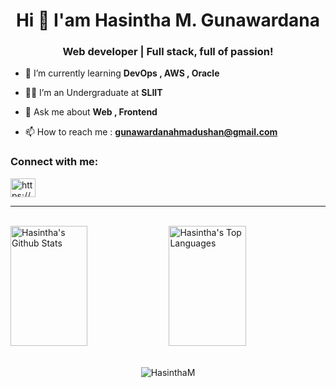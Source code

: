 
<h1 align="center">Hi 👋 I'am Hasintha M. Gunawardana</h1>
<h3 align="center">Web developer | Full stack, full of passion!</h3>


 - 🌱 I’m currently learning **DevOps , AWS , Oracle**
   
 - 🧑‍🎓 I’m an Undergraduate at **SLIIT**
   
 -  💬 Ask me about **Web , Frontend**
   
 -  📫 How to reach me :  **gunawardanahmadushan@gmail.com**


<h3 align="left">Connect with me:</h3>
<p align="left">
<a href="https://www.linkedin.com/in/hasintha-madushan/" target="blank"><img align="center" src="https://raw.githubusercontent.com/rahuldkjain/github-profile-readme-generator/master/src/images/icons/Social/linked-in-alt.svg" alt="https://www.linkedin.com/in/hasintha-madushan/" height="30" width="40" /></a>
</p>
   
<hr/>
<br/>

<a> 
    <a href="https://github.com/HasinthaM"><img alt="Hasintha's Github Stats" src="https://denvercoder1-github-readme-stats.vercel.app/api?username=HasinthaM&show_icons=true&count_private=true&theme=react&border_color=7F3FBF&bg_color=0D1117&title_color=F85D7F&icon_color=F8D866" height="192px" width="49.5%"/></a>
  <a href="https://github.com/HasinthaM"><img alt="Hasintha's Top Languages" src="https://denvercoder1-github-readme-stats.vercel.app/api/top-langs/?username=HasinthaM&langs_count=8&layout=compact&theme=react&border_color=7F3FBF&bg_color=0D1117&title_color=F85D7F&icon_color=F8D866" height="192px" width="49.5%"/></a>
  <br/>
</a>

<br/>
<p align="center"> <img src="https://komarev.com/ghpvc/?username=HasinthaM&label=Profile%20views&color=0e75b6&style=plastic" alt="HasinthaM" /> </p>


<!--
**HasinthaM/HasinthaM** is a ✨ _special_ ✨ repository because its `README.md` (this file) appears on your GitHub profile.

Here are some ideas to get you started:

- 🔭 I’m currently working on ...
- 🌱 I’m currently learning javascript
- 👯 I’m looking to collaborate on ...
- 🤔 I’m looking for help with ...
- 💬 Ask me about ...
- 📫 How to reach me: ...
- 😄 Pronouns: ...
- ⚡ Fun fact: ...
-->
